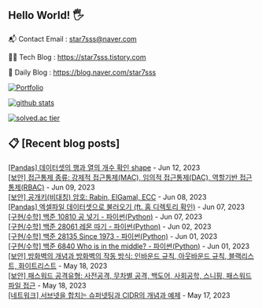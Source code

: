 ## Hello World! 🖐

📬 Contact Email : star7sss@naver.com

👨‍💻 Tech Blog : https://star7sss.tistory.com

🤪 Daily Blog : https://blog.naver.com/star7sss

[![Portfolio](https://img.shields.io/badge/Portfolio-%23000000.svg?style=for-the-badge&logo=firefox&logoColor=#FF7139)](https://fern-way-13f.notion.site/Jang-Thang-3b7b327981a2456c8ee5952eadb848b9)

[![github stats](https://github-readme-stats.vercel.app/api?username=jangThang&show_icons=true&hide_border=False)](https://star7sss.tistory.com)

[![solved.ac tier](http://mazassumnida.wtf/api/v2/generate_badge?boj=star7sss)](https://solved.ac/star7sss)

## 📋 [Recent blog posts]
[[Pandas] 데이터셋의 행과 열의 개수 확인 shape](https://star7sss.tistory.com/880) - Jun 12, 2023<br>
[[보안] 접근통제 종류: 강제적 접근통제(MAC), 임의적 접근통제(DAC), 역할기반 접근통제(RBAC)](https://star7sss.tistory.com/879) - Jun 09, 2023<br>
[[보안] 공개키(비대칭) 암호: Rabin, ElGamal, ECC](https://star7sss.tistory.com/878) - Jun 08, 2023<br>
[[Pandas] 엑셀파일 데이터셋으로 불러오기 (ft. 홈 디렉토리 확인)](https://star7sss.tistory.com/877) - Jun 07, 2023<br>
[[구현/수학] 백준 10810 공 넣기 - 파이썬(Python)](https://star7sss.tistory.com/876) - Jun 07, 2023<br>
[[구현/수학] 백준 28061 레몬 따기 - 파이썬(Python)](https://star7sss.tistory.com/875) - Jun 02, 2023<br>
[[구현/수학] 백준 28135 Since 1973 - 파이썬(Python)](https://star7sss.tistory.com/874) - Jun 01, 2023<br>
[[구현/수학] 백준 6840 Who is in the middle? - 파이썬(Python)](https://star7sss.tistory.com/873) - Jun 01, 2023<br>
[[보안] 방화벽의 개념과 방화벽의 작동 방식: 인바운드 규칙, 아웃바운드 규칙, 블랙리스트, 화이트리스트](https://star7sss.tistory.com/872) - May 18, 2023<br>
[[보안] 패스워드 공격유형: 사전공격, 무차별 공격, 백도어, 사회공학, 스니핑, 패스워드 파일 접근](https://star7sss.tistory.com/871) - May 18, 2023<br>
[[네트워크] 서브넷을 합치는 슈퍼넷팅과 CIDR의 개념과 예제](https://star7sss.tistory.com/870) - May 17, 2023<br>
